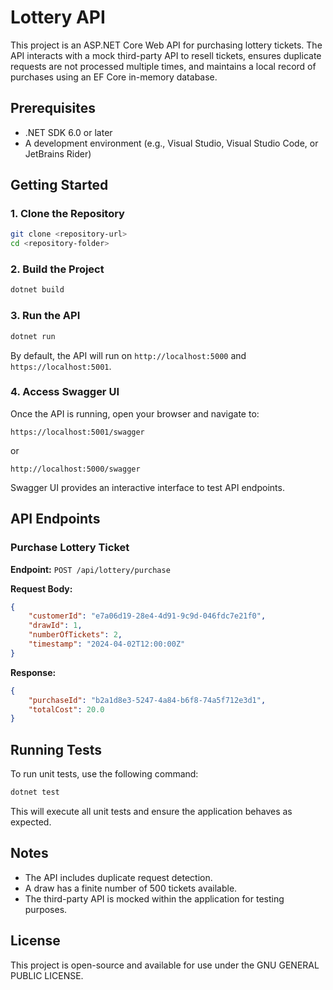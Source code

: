 # Lottery API

This project is an ASP.NET Core Web API for purchasing lottery tickets. The API interacts with a mock third-party API to resell tickets, ensures duplicate requests are not processed multiple times, and maintains a local record of purchases using an EF Core in-memory database.

## Prerequisites

- .NET SDK 6.0 or later
- A development environment (e.g., Visual Studio, Visual Studio Code, or JetBrains Rider)

## Getting Started

### 1. Clone the Repository
```sh
git clone <repository-url>
cd <repository-folder>
```

### 2. Build the Project
```sh
dotnet build
```

### 3. Run the API
```sh
dotnet run
```

By default, the API will run on `http://localhost:5000` and `https://localhost:5001`.

### 4. Access Swagger UI

Once the API is running, open your browser and navigate to:

```
https://localhost:5001/swagger
```

or

```
http://localhost:5000/swagger
```

Swagger UI provides an interactive interface to test API endpoints.

## API Endpoints

### Purchase Lottery Ticket
**Endpoint:** `POST /api/lottery/purchase`

**Request Body:**
```json
{
    "customerId": "e7a06d19-28e4-4d91-9c9d-046fdc7e21f0",
    "drawId": 1,
    "numberOfTickets": 2,
    "timestamp": "2024-04-02T12:00:00Z"
}
```

**Response:**
```json
{
    "purchaseId": "b2a1d8e3-5247-4a84-b6f8-74a5f712e3d1",
    "totalCost": 20.0
}
```

## Running Tests

To run unit tests, use the following command:
```sh
dotnet test
```

This will execute all unit tests and ensure the application behaves as expected.

## Notes

- The API includes duplicate request detection.
- A draw has a finite number of 500 tickets available.
- The third-party API is mocked within the application for testing purposes.

## License

This project is open-source and available for use under the GNU GENERAL PUBLIC LICENSE.

